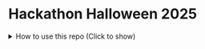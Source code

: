# Hackathon Halloween 2025

<details>
<summary>How to use this repo (Click to show)</summary>

**Make sure you have:**
- Python installed, this project used V3.12,

**From the terminal:**

Open the folder in a terminal where you want the project to be saved
#### Run git clone:
```
git clone https://github.com/petedanielsmith/HalloweenHackathon2025.git
```
#### Navigate in to the new folder:
```
cd HalloweenHackathon2025
```
#### Setup a virtual enviroment:
Create a virtual enviroment for the project.

Linux / Mac:
```
python3 -m venv .venv
source .venv/bin/activate
```
Windows CMD:
```
python3 -m venv .venv
.venv\Scripts\activate
```
Windows PowerShell:
```
python3 -m venv .venv
.\.venv\Scripts\Activate.ps1
```
#### Install the dependancies:
This will install all the dependancies needed for the project in to the virtual enviroment if it is setup, rather than globally
```
pip install -r requirements.txt
```
#### Add `.env` file
Add a file in the root of the project called .env and add this to the file for local dev:
```
DEBUG=True
SECRET_KEY=dev-secret-key-change-this
DATABASE_URL=sqlite:///db.sqlite3
ALLOWED_HOSTS=localhost,127.0.0.1,0.0.0.0
```
#### Run the migration to create local db
```
python3 manage.py migrate
```
#### Create a local admin user
Run this and enter user, email and passowrds when asked
```
python manage.py createsuperuser
```
#### To launch the server
Run this and then open the url (probably http://127.0.0.1:8000/)
```
python3 manage.py runserver 
```

---

</details>
